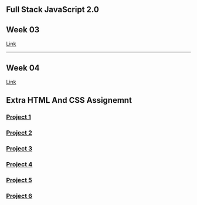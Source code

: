 ## Full Stack JavaScript 2.0

## Week 03

[Link ](./Week%2003/readme.md)

---

## Week 04

[Link](./Week%2004/readme.md)

## Extra HTML And CSS Assignemnt

### [Project 1](./HTML%20and%20CSS/01_Project-%20Credit%20Card%20Landing%20Page/readme.md)

### [Project 2](./HTML%20and%20CSS/02_Project-%20Hosting%20Site%20Landing%20Page/readme.md)

### [Project 3](./HTML%20and%20CSS/03_Project-%20Gaming%20Landing%20Page/readme.md)

### [Project 4](./HTML%20and%20CSS/04_Project-%20Real%20Estate%20Landing%20Page/readme.md)

### [Project 5](./HTML%20and%20CSS/05_Project-%20Beats%20Landing%20Page/readme.md)

### [Project 6](./HTML%20and%20CSS/06_Project-%20Data%20Analytics%20Landing%20Page/readme.md)
